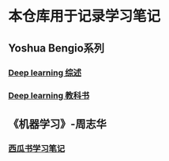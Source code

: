 # 本仓库用于记录学习笔记

## Yoshua Bengio系列
### [Deep learning 综述](https://github.com/ruip0729/basic-knowledge/tree/main/Yoshua%20Bengio%E7%B3%BB%E5%88%97/%E7%BB%BC%E8%BF%B0)
### [Deep learning 教科书](https://github.com/ruip0729/basic-knowledge/tree/main/Yoshua%20Bengio%E7%B3%BB%E5%88%97/%E6%95%99%E7%A7%91%E4%B9%A6%E3%80%8ADeep%20learning%E3%80%8B)
## 《机器学习》-周志华
### [西瓜书学习笔记](https://github.com/ruip0729/basic-knowledge/tree/main/%E8%A5%BF%E7%93%9C%E4%B9%A6%E5%AD%A6%E4%B9%A0%E7%AC%94%E8%AE%B0)


